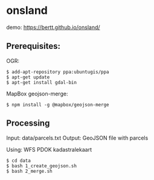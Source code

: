 # onsland

demo: https://bertt.github.io/onsland/

## Prerequisites:

OGR:

```
$ add-apt-repository ppa:ubuntugis/ppa
$ apt-get update
$ apt-get install gdal-bin
```

MapBox geojson-merge:

```
$ npm install -g @mapbox/geojson-merge 
```

## Processing

Input: data/parcels.txt
Output: GeoJSON file with parcels

Using: WFS PDOK kadastralekaart

```
$ cd data
$ bash 1_create_geojson.sh
$ bash 2_merge.sh
```

